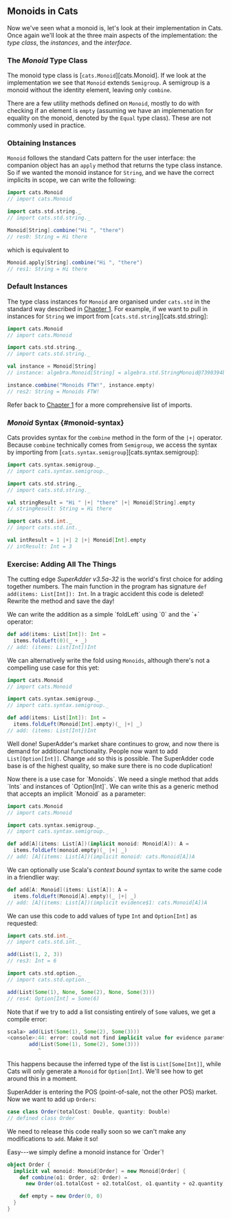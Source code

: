 ## Monoids in Cats

Now we've seen what a monoid is, let's look at their implementation in Cats. Once again we'll look at the three main aspects of the implementation: the *type class*, the *instances*, and the *interface*.

### The *Monoid* Type Class

The monoid type class is [`cats.Monoid`][cats.Monoid]. If we look at the implementation we see that `Monoid` extends `Semigroup`. A semigroup is a monoid without the identity element, leaving only `combine`.

There are a few utility methods defined on `Monoid`, mostly to do with checking if an element is `empty` (assuming we have an implemenation for equality on the monoid, denoted by the `Equal` type class). These are not commonly used in practice.

### Obtaining Instances

`Monoid` follows the standard Cats pattern for the user interface: the companion object has an `apply` method that returns the type class instance. So if we wanted the monoid instance for `String`, and we have the correct implicits in scope, we can write the following:

```scala
import cats.Monoid
// import cats.Monoid

import cats.std.string._
// import cats.std.string._

Monoid[String].combine("Hi ", "there")
// res0: String = Hi there
```

which is equivalent to

```scala
Monoid.apply[String].combine("Hi ", "there")
// res1: String = Hi there
```

### Default Instances

The type class instances for `Monoid` are organised under `cats.std` in the standard way described in [Chapter 1](#importing-default-instances). For example, if we want to pull in instances for `String` we import from [`cats.std.string`][cats.std.string]:

```scala
import cats.Monoid
// import cats.Monoid

import cats.std.string._
// import cats.std.string._

val instance = Monoid[String]
// instance: algebra.Monoid[String] = algebra.std.StringMonoid@7390394b

instance.combine("Monoids FTW!", instance.empty)
// res2: String = Monoids FTW!
```

Refer back to [Chapter 1](#importing-default-instances) for a more comprehensive list of imports.

### *Monoid* Syntax {#monoid-syntax}

Cats provides syntax for the `combine` method in the form of the `|+|` operator.
Because `combine` technically comes from `Semigroup`,
we access the syntax by importing from [`cats.syntax.semigroup`][cats.syntax.semigroup]:

```scala
import cats.syntax.semigroup._
// import cats.syntax.semigroup._

import cats.std.string._
// import cats.std.string._

val stringResult = "Hi " |+| "there" |+| Monoid[String].empty
// stringResult: String = Hi there

import cats.std.int._
// import cats.std.int._

val intResult = 1 |+| 2 |+| Monoid[Int].empty
// intResult: Int = 3
```

### Exercise: Adding All The Things

The cutting edge *SuperAdder v3.5a-32* is the world's first choice for adding together numbers. The main function in the program has signature `def add(items: List[Int]): Int`. In a tragic accident this code is deleted! Rewrite the method and save the day!

<div class="solution">
We can write the addition as a simple `foldLeft` using `0` and the `+` operator:

```scala
def add(items: List[Int]): Int =
  items.foldLeft(0)(_ + _)
// add: (items: List[Int])Int
```

We can alternatively write the fold using `Monoids`, although there's not a compelling use case for this yet:

```scala
import cats.Monoid
// import cats.Monoid

import cats.syntax.semigroup._
// import cats.syntax.semigroup._

def add(items: List[Int]): Int =
  items.foldLeft(Monoid[Int].empty)(_ |+| _)
// add: (items: List[Int])Int
```
</div>

Well done! SuperAdder's market share continues to grow, and now there is demand for additional functionality. People now want to add `List[Option[Int]]`. Change `add` so this is possible. The SuperAdder code base is of the highest quality, so make sure there is no code duplication!

<div class="solution">
Now there is a use case for `Monoids`. We need a single method that adds `Ints` and instances of `Option[Int]`. We can write this as a generic method that accepts an implicit `Monoid` as a parameter:

```scala
import cats.Monoid
// import cats.Monoid

import cats.syntax.semigroup._
// import cats.syntax.semigroup._

def add[A](items: List[A])(implicit monoid: Monoid[A]): A =
  items.foldLeft(monoid.empty)(_ |+| _)
// add: [A](items: List[A])(implicit monoid: cats.Monoid[A])A
```

We can optionally use Scala's *context bound* syntax to write the same code in a friendlier way:

```scala
def add[A: Monoid](items: List[A]): A =
  items.foldLeft(Monoid[A].empty)(_ |+| _)
// add: [A](items: List[A])(implicit evidence$1: cats.Monoid[A])A
```

We can use this code to add values of type `Int` and `Option[Int]` as requested:

```scala
import cats.std.int._
// import cats.std.int._

add(List(1, 2, 3))
// res3: Int = 6

import cats.std.option._
// import cats.std.option._

add(List(Some(1), None, Some(2), None, Some(3)))
// res4: Option[Int] = Some(6)
```

Note that if we try to add a list consisting entirely of `Some` values,
we get a compile error:

```scala
scala> add(List(Some(1), Some(2), Some(3)))
<console>:44: error: could not find implicit value for evidence parameter of type cats.Monoid[Some[Int]]
       add(List(Some(1), Some(2), Some(3)))
          ^
```

This happens because the inferred type of the list is `List[Some[Int]]`,
while Cats will only generate a `Monoid` for `Option[Int]`.
We'll see how to get around this in a moment.
</div>

SuperAdder is entering the POS (point-of-sale, not the other POS) market.
Now we want to add up `Orders`:

```scala
case class Order(totalCost: Double, quantity: Double)
// defined class Order
```

We need to release this code really soon so we can't make any modifications to `add`.
Make it so!

<div class="solution">
Easy---we simply define a monoid instance for `Order`!

```scala
object Order {
  implicit val monoid: Monoid[Order] = new Monoid[Order] {
    def combine(o1: Order, o2: Order) =
      new Order(o1.totalCost + o2.totalCost, o1.quantity + o2.quantity)

    def empty = new Order(0, 0)
  }
}
```
</div>
